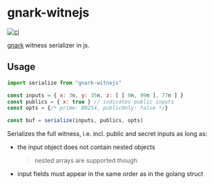 # gnark-witnejs

[![ci](https://github.com/chiefbiiko/gnark-witnejs/workflows/ci/badge.svg)](https://github.com/chiefbiiko/gnark-witnejs/actions/workflows/ci.yml)

[gnark](https://github.com/Consensys/gnark) witness serializer in js.

## Usage

```js
import serialize from "gnark-witnejs"

const inputs = { x: 3n, y: 35n, z: [ [ 0n, 99n ], 77n ] }
const publics = { x: true } // indicates public inputs
const opts = {/* prime: BN254, publicOnly: false */}

const buf = serialize(inputs, publics, opts)
```

Serializes the full witness, i.e. incl. public and secret inputs as long as:

+ the input object does not contain nested objects
  > nested arrays are supported though
+ input fields must appear in the same order as in the golang struct